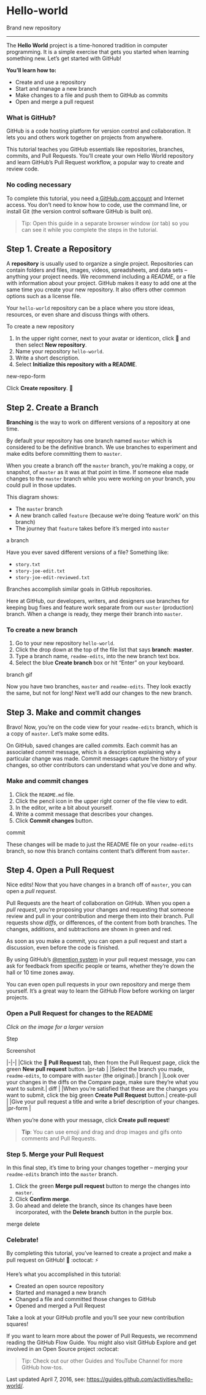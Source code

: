 # Hello-world
Brand new repository

----------

The **Hello World** project is a time-honored tradition in computer programming. It is a simple exercise that gets you started when learning something new. Let’s get started with GitHub!

**You’ll learn how to:**

- Create and use a repository
- Start and manage a new branch
- Make changes to a file and push them to GitHub as commits
- Open and merge a pull request



### What is GitHub? ###

GitHub is a code hosting platform for version control and collaboration. It lets you and others work together on projects from anywhere.

This tutorial teaches you GitHub essentials like repositories, branches, commits, and Pull Requests. You’ll create your own Hello World repository and learn GitHub’s Pull Request workflow, a popular way to create and review code.

### No coding necessary ###

To complete this tutorial, you need a[ GitHub.com account](http://github.com/) and Internet access. You don’t need to know how to code, use the command line, or install Git (the version control software GitHub is built on).


> Tip: Open this guide in a separate browser window (or tab) so you can see it while you complete the steps in the tutorial.



## Step 1. Create a Repository ##

A **repository** is usually used to organize a single project. Repositories can contain folders and files, images, videos, spreadsheets, and data sets – anything your project needs. We recommend including a *README*, or a file with information about your project. GitHub makes it easy to add one at the same time you create your new repository. It also offers other common options such as a license file.

Your `hello-world` repository can be a place where you store ideas, resources, or even share and discuss things with others.

To create a new repository
1. In the upper right corner, next to your avatar or identicon, click  and then select **New repository**.
2. Name your repository `hello-world`.
3. Write a short description.
4. Select **Initialize this repository with a README**.

new-repo-form

Click **Create repository**. :tada:



## Step 2. Create a Branch ##

**Branching** is the way to work on different versions of a repository at one time.

By default your repository has one branch named `master` which is considered to be the definitive branch. We use branches to experiment and make edits before committing them to `master`.

When you create a branch off the `master` branch, you’re making a copy, or snapshot, of `master` as it was at that point in time. If someone else made changes to the `master` branch while you were working on your branch, you could pull in those updates.

This diagram shows:
- The `master` branch
- A new branch called `feature` (because we’re doing ‘feature work’ on this branch)
- The journey that `feature` takes before it’s merged into `master` 

a branch

Have you ever saved different versions of a file? Something like:
- `story.txt`
- `story-joe-edit.txt`
- `story-joe-edit-reviewed.txt`

Branches accomplish similar goals in GitHub repositories.

Here at GitHub, our developers, writers, and designers use branches for keeping bug fixes and feature work separate from our `master` (production) branch. When a change is ready, they merge their branch into `master`.

### To create a new branch ###

1. Go to your new repository `hello-world`.
2. Click the drop down at the top of the file list that says **branch**: **master**.
3. Type a branch name, `readme-edits`, into the new branch text box.
4. Select the blue **Create branch** box or hit “Enter” on your keyboard.

branch gif

Now you have two branches, `master` and `readme-edits`. They look exactly the same, but not for long! Next we’ll add our changes to the new branch.



## Step 3. Make and commit changes ##

Bravo! Now, you’re on the code view for your `readme-edits` branch, which is a copy of `master`. Let’s make some edits.

On GitHub, saved changes are called *commits*. Each commit has an associated *commit* message, which is a description explaining why a particular change was made. Commit messages capture the history of your changes, so other contributors can understand what you’ve done and why.

### Make and commit changes ###

1. Click the `README.md` file.
2. Click the   pencil icon in the upper right corner of the file view to edit.
3. In the editor, write a bit about yourself.
4. Write a commit message that describes your changes.
5. Click **Commit changes** button.

commit

These changes will be made to just the README file on your `readme-edits` branch, so now this branch contains content that’s different from `master`.



## Step 4. Open a Pull Request ##

Nice edits! Now that you have changes in a branch off of `master`, you can open a *pull request*.

Pull Requests are the heart of collaboration on GitHub. When you open a *pull request*, you’re proposing your changes and requesting that someone review and pull in your contribution and merge them into their branch. Pull requests show *diffs*, or differences, of the content from both branches. The changes, additions, and subtractions are shown in green and red.

As soon as you make a commit, you can open a pull request and start a discussion, even before the code is finished.

By using GitHub’s [@mention system](https://help.github.com/articles/about-writing-and-formatting-on-github/#text-formatting-toolbar) in your pull request message, you can ask for feedback from specific people or teams, whether they’re down the hall or 10 time zones away.

You can even open pull requests in your own repository and merge them yourself. It’s a great way to learn the GitHub Flow before working on larger projects.

### Open a Pull Request for changes to the README ###

*Click on the image for a larger version*


Step

Screenshot


|-|-|
|Click the  **Pull Request** tab, then from the Pull Request page, click the green **New pull request** button. |pr-tab |
|Select the branch you made, `readme-edits`, to compare with `master` (the original).| branch |
|Look over your changes in the diffs on the Compare page, make sure they’re what you want to submit.| diff |
|When you’re satisfied that these are the changes you want to submit, click the big green **Create Pull Request** button.| create-pull |
|Give your pull request a title and write a brief description of your changes. |pr-form |

When you’re done with your message, click **Create pull request**!




> **Tip**: You can use emoji and drag and drop images and gifs onto comments and Pull Requests.



### Step 5. Merge your Pull Request ###

In this final step, it’s time to bring your changes together – merging your `readme-edits` branch into the `master` branch.

1. Click the green **Merge pull request** button to merge the changes into `master`.
2. Click **Confirm merge**.
3. Go ahead and delete the branch, since its changes have been incorporated, with the **Delete branch** button in the purple box.

merge delete

### Celebrate! ###

By completing this tutorial, you’ve learned to create a project and make a pull request on GitHub! :tada: :octocat: :zap:

Here’s what you accomplished in this tutorial:

- Created an open source repository
- Started and managed a new branch
- Changed a file and committed those changes to GitHub
- Opened and merged a Pull Request

Take a look at your GitHub profile and you’ll see your new contribution squares!

If you want to learn more about the power of Pull Requests, we recommend reading the GitHub Flow Guide. You might also visit GitHub Explore and get involved in an Open Source project :octocat:



> Tip: Check out our other Guides and YouTube Channel for more GitHub how-tos.

Last updated April 7, 2016, see: https://guides.github.com/activities/hello-world/.


